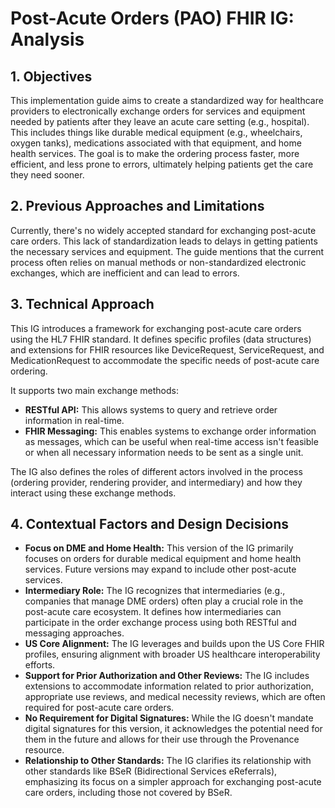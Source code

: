 # Post-Acute Orders (PAO) FHIR IG: Analysis

## 1. Objectives

This implementation guide aims to create a standardized way for healthcare providers to electronically exchange orders for services and equipment needed by patients after they leave an acute care setting (e.g., hospital). This includes things like durable medical equipment (e.g., wheelchairs, oxygen tanks), medications associated with that equipment, and home health services. The goal is to make the ordering process faster, more efficient, and less prone to errors, ultimately helping patients get the care they need sooner.

## 2. Previous Approaches and Limitations

Currently, there's no widely accepted standard for exchanging post-acute care orders. This lack of standardization leads to delays in getting patients the necessary services and equipment. The guide mentions that the current process often relies on manual methods or non-standardized electronic exchanges, which are inefficient and can lead to errors.

## 3. Technical Approach

This IG introduces a framework for exchanging post-acute care orders using the HL7 FHIR standard. It defines specific profiles (data structures) and extensions for FHIR resources like DeviceRequest, ServiceRequest, and MedicationRequest to accommodate the specific needs of post-acute care ordering. 

It supports two main exchange methods:

* **RESTful API:** This allows systems to query and retrieve order information in real-time.
* **FHIR Messaging:** This enables systems to exchange order information as messages, which can be useful when real-time access isn't feasible or when all necessary information needs to be sent as a single unit.

The IG also defines the roles of different actors involved in the process (ordering provider, rendering provider, and intermediary) and how they interact using these exchange methods.

## 4. Contextual Factors and Design Decisions

* **Focus on DME and Home Health:** This version of the IG primarily focuses on orders for durable medical equipment and home health services. Future versions may expand to include other post-acute services.
* **Intermediary Role:** The IG recognizes that intermediaries (e.g., companies that manage DME orders) often play a crucial role in the post-acute care ecosystem. It defines how intermediaries can participate in the order exchange process using both RESTful and messaging approaches.
* **US Core Alignment:** The IG leverages and builds upon the US Core FHIR profiles, ensuring alignment with broader US healthcare interoperability efforts.
* **Support for Prior Authorization and Other Reviews:** The IG includes extensions to accommodate information related to prior authorization, appropriate use reviews, and medical necessity reviews, which are often required for post-acute care orders.
* **No Requirement for Digital Signatures:** While the IG doesn't mandate digital signatures for this version, it acknowledges the potential need for them in the future and allows for their use through the Provenance resource.
* **Relationship to Other Standards:** The IG clarifies its relationship with other standards like BSeR (Bidirectional Services eReferrals), emphasizing its focus on a simpler approach for exchanging post-acute care orders, including those not covered by BSeR.
